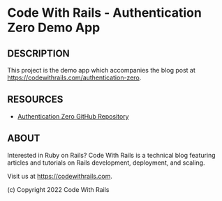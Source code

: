 # Code With Rails - Authentication Zero Demo App

## DESCRIPTION

This project is the demo app which accompanies the blog post at https://codewithrails.com/authentication-zero.

## RESOURCES

* [Authentication Zero GitHub Repository](https://github.com/lazaronixon/authentication-zero/)

## ABOUT

Interested in Ruby on Rails? Code With Rails is a technical blog featuring articles and tutorials on Rails development, deployment, and scaling.

Visit us at https://codewithrails.com.

(c) Copyright 2022 Code With Rails
